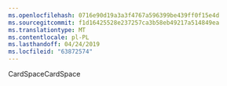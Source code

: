 ```yaml
---
ms.openlocfilehash: 0716e90d19a3a3f4767a596399be439ff0f15e4d
ms.sourcegitcommit: f1d16425528e237257ca3b58eb49217a514849ea
ms.translationtype: MT
ms.contentlocale: pl-PL
ms.lasthandoff: 04/24/2019
ms.locfileid: "63872574"
---
```

<span data-ttu-id="c2d50-101">CardSpace</span><span class="sxs-lookup"><span data-stu-id="c2d50-101">CardSpace</span></span>